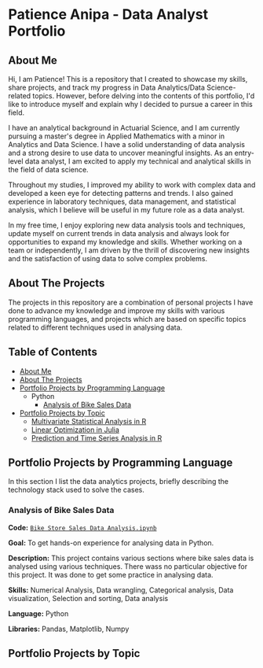 # Patience Anipa - Data Analyst Portfolio


## About Me

Hi, I am Patience! This is a repository that I created to showcase my skills, share projects, and track my progress in Data Analytics/Data Science-related topics.
However, before delving into the contents of this portfolio, I'd like to introduce myself and explain why I decided to pursue a career in this field.

I have an analytical background in Actuarial Science, and I am currently pursuing a master's degree in Applied Mathematics with a minor in Analytics and Data Science. I have a solid understanding of data analysis and a strong desire to use data to uncover meaningful insights. As an entry-level data analyst, I am excited to apply my technical and analytical skills in the field of data science.

Throughout my studies, I improved my ability to work with complex data and developed a keen eye for detecting patterns and trends. I also gained experience in laboratory techniques, data management, and statistical analysis, which I believe will be useful in my future role as a data analyst.

In my free time, I enjoy exploring new data analysis tools and techniques, update myself on current trends in data analysis and always look for opportunities to expand my knowledge and skills. Whether working on a team or independently, I am driven by the thrill of discovering new insights and the satisfaction of using data to solve complex problems. 


## About The Projects

The projects in this repository are a combination of personal projects I have done to advance my knowledge and improve my skills with various programming languages, and projects which are based on specific topics related to different techniques used in analysing data.

## Table of Contents
- [About Me](https://github.com/PatienceAdzo/AdzoTheAnalyst/tree/main#about-me)
- [About The Projects](https://github.com/PatienceAdzo/AdzoTheAnalyst/tree/main#about-the-projects)
- [Portfolio Projects by Programming Language](https://github.com/PatienceAdzo/AdzoTheAnalyst/blob/main/README.md#portfolio-projects-by-programming-language)
  - Python
    - [Analysis of Bike Sales Data]()
- [Portfolio Projects by Topic](https://github.com/PatienceAdzo/AdzoTheAnalyst/blob/main/README.md#portfolio-projects-by-topic)
  - [Multivariate Statistical Analysis in R]()
  - [Linear Optimization in Julia]()
  - [Prediction and Time Series Analysis in R]()

## Portfolio Projects by Programming Language

In this section I list the data analytics projects, briefly describing the technology stack used to solve the cases.

### Analysis of Bike Sales Data
**Code:** [`Bike Store Sales Data Analysis.ipynb`](https://github.com/PatienceAdzo/AdzoTheAnalyst/blob/main/Bike%20Store%20Sales%20Data%20Analysis.ipynb)

**Goal:** To get hands-on experience for analysing data in Python.

**Description:** This project contains various sections where bike sales data is analysed using various techniques. There wass no particular objective for this project. It was done to get some practice in analysing data.

**Skills:** Numerical Analysis, Data wrangling, Categorical analysis, Data visualization, Selection and sorting, Data analysis

**Language:** Python

**Libraries:** Pandas, Matplotlib, Numpy


## Portfolio Projects by Topic




